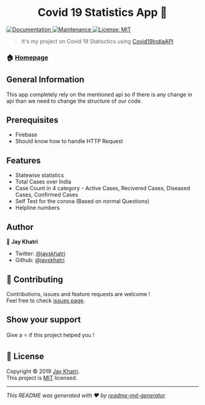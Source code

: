 <h1 align="center">Covid 19  Statistics App 👋</h1>
<p>
  <a href="https://github.com/jayskhatri/covid19-app#readme">
    <img alt="Documentation" src="https://img.shields.io/badge/documentation-yes-brightgreen.svg" target="_blank" />
  </a>
  <a href="https://github.com/jayskhatri/readme-md-generator/graphs/commit-activity">
    <img alt="Maintenance" src="https://img.shields.io/badge/Maintained%3F-yes-green.svg" target="_blank" />
  </a>
  <a href="https://github.com/jayskhatri/covid19-app/blob/master/LICENSE">
    <img alt="License: MIT" src="https://img.shields.io/badge/License-MIT-yellow.svg" target="_blank" />
  </a>
</p>

> It&#39;s my project on Covid 19 Statisctics using [Covid19IndiaAPI](https://github.com/covid19india/api)

### 🏠 [Homepage](https://github.com/jayskhatri/covid19-app)
## General Information
This app completely rely on the mentioned api so if there is any change in api than we need to change the structure of our code.

## Prerequisites

- Firebase
- Should know how to handle HTTP Request

## Features
- Statewise statistics
- Total Cases over India
- Case Count in 4 category - Active Cases, Recivered Cases, Diseased Cases, Confirmed Cases
- Self Test for the corona (Based on normal Questions)
- Helpline numbers

## Author

👤 **Jay Khatri**

* Twitter: [@jayskhatri](https://twitter.com/jayskhatri)
* Github: [@jayskhatri](https://github.com/jayskhatri)


## 🤝 Contributing

Contributions, issues and feature requests are welcome !<br />Feel free to check [issues page](https://github.com/jayskhatri/covid19-app/issues).

## Show your support

Give a ⭐️ if this project helped you !

## 📝 License

Copyright © 2019 [Jay Khatri](https://github.com/jayskhatri).<br />
This project is [MIT](https://github.com/jayskhatri/covid19-app/blob/master/LICENSE) licensed.

***
_This README was generated with ❤️ by [readme-md-generator](https://github.com/jayskhatri/readme-md-generator)_

